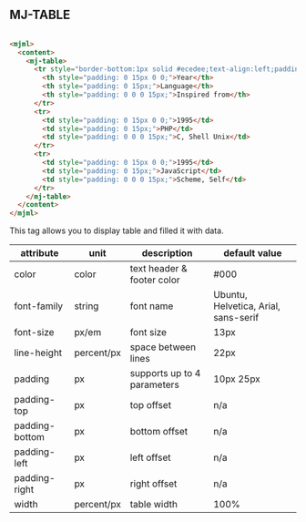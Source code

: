 ## MJ-TABLE

``` html

<mjml>
  <content>
    <mj-table>
      <tr style="border-bottom:1px solid #ecedee;text-align:left;padding:15px 0;">
        <th style="padding: 0 15px 0 0;">Year</th>
        <th style="padding: 0 15px;">Language</th>
        <th style="padding: 0 0 0 15px;">Inspired from</th>
      </tr>
      <tr>
        <td style="padding: 0 15px 0 0;">1995</td>
        <td style="padding: 0 15px;">PHP</td>
        <td style="padding: 0 0 0 15px;">C, Shell Unix</td>
      </tr>
      <tr>
        <td style="padding: 0 15px 0 0;">1995</td>
        <td style="padding: 0 15px;">JavaScript</td>
        <td style="padding: 0 0 0 15px;">Scheme, Self</td>
      </tr>
    </mj-table>  
  </content>
</mjml>
```

This tag allows you to display table and filled it with data.

attribute       | unit        | description                   | default value
----------------|-------------|-------------------------------|--------------
color           | color       | text header & footer color    | #000
font-family     | string      | font name                     | Ubuntu, Helvetica, Arial, sans-serif
font-size       | px/em       | font size                     | 13px
line-height     | percent/px  | space between lines           | 22px
padding         | px          | supports up to 4 parameters   | 10px 25px
padding-top     | px          | top offset                    | n/a
padding-bottom  | px          | bottom offset                 | n/a
padding-left    | px          | left offset                   | n/a
padding-right   | px          | right offset                  | n/a
width           | percent/px  | table width                   | 100%
